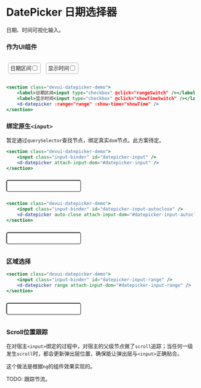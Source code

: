 <style lang="scss">
.devui-datepicker-demo {
    margin: 10px 0px;
    padding: 10px 0px;

    label {
        border: 1px solid #aaa;
        padding: 0px 5px;
        height: 2em;
        line-height: 2em;
        display: inline-block;
        margin: 5px;
        font-size: 14px;
        border-radius: 5px;
        user-select: none;
        cursor: pointer;

        input[type=checkbox] {
            transform: translateY(1px);
            margin-left: 3px;
        }
    }

    .input-binder {
        width: 200px;
        padding: 5px;
        font-size: 16px;
        border-radius: 5px;
    }
}
</style>

<script lang="ts">
import { defineComponent, ref } from 'vue'
export default defineComponent({
  setup() {
    const range = ref<boolean>(false)
    const rangeSwitch = () => range.value = !range.value

    const showTime = ref<boolean>(false)
    const showTimeSwitch = () => showTime.value = !showTime.value

    return {
      range,
      rangeSwitch,
      showTime,
      showTimeSwitch,
    }
  }
})
</script>

# DatePicker 日期选择器

日期、时间可视化输入。

### 作为UI组件

<section class="devui-datepicker-demo">
    <label>日期区间<input type="checkbox" @click="rangeSwitch" /></label>
    <label>显示时间<input type="checkbox" @click="showTimeSwitch" /></label>
    <d-datepicker :range="range" :show-time="showTime" />
</section>

```jsx
<section class="devui-datepicker-demo">
    <label>日期区间<input type="checkbox" @click="rangeSwitch" /></label>
    <label>显示时间<input type="checkbox" @click="showTimeSwitch" /></label>
    <d-datepicker :range="range" :show-time="showTime" />
</section>
```

### 绑定原生`<input>`

暂定通过`querySelector`查找节点，绑定真实`dom`节点。此方案待定。

```jsx
<section class="devui-datepicker-demo">
    <input class="input-binder" id="datepicker-input" />
    <d-datepicker attach-input-dom="#datepicker-input" />
</section>
```

<section class="devui-datepicker-demo">
    <input class="input-binder" id="datepicker-input" />
    <d-datepicker attach-input-dom="#datepicker-input" />
</section>

```jsx
<section class="devui-datepicker-demo">
    <input class="input-binder" id="datepicker-input-autoclose" />
    <d-datepicker auto-close attach-input-dom="#datepicker-input-autoclose" />
</section>
```

<section class="devui-datepicker-demo">
    <input class="input-binder" id="datepicker-input-autoclose" />
    <d-datepicker auto-close attach-input-dom="#datepicker-input-autoclose" />
</section>

### 区域选择

```jsx
<section class="devui-datepicker-demo">
    <input class="input-binder" id="datepicker-input-range" />
    <d-datepicker range attach-input-dom="#datepicker-input-range" />
</section>
```

<section class="devui-datepicker-demo">
    <input class="input-binder" id="datepicker-input-range" />
    <d-datepicker range attach-input-dom="#datepicker-input-range" />
</section>


### Scroll位置跟踪

在对宿主`<input>`绑定的过程中，对宿主的父级节点做了`scroll`追踪；当任何一级发生`scroll`时，都会更新弹出层位置，确保能让弹出层与`<input>`正确贴合。

这个做法是根据`ng`的组件效果实现的。

TODO: 跟踪节流。


